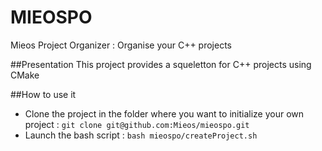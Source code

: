 # MIEOSPO
Mieos Project Organizer : Organise your C++ projects

##Presentation
This project provides a squeletton for C++ projects using CMake

##How to use it
* Clone the project in the folder where you want to initialize your own project :
`git clone git@github.com:Mieos/mieospo.git`
* Launch the bash script :
`bash mieospo/createProject.sh`
